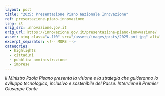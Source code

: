 ```yaml
---
layout: post
title: "2025: Presentazione Piano Nazionale Innovazione"
ref: presentazione-piano-innovazione
lang: it
orig_src: innovazione.gov.it
orig_url: https://innovazione.gov.it/presentazione-piano-innovazione/
asset: <img class="w-100" src="/assets/images/posts/2025-pni.jpg" alt="Immagine che rappresenta una rete a maglie"/>
excerpt_separator: <!-- MORE -->
categories:
  - highlights
  - cittadini
  - pubblica amministrazione
  - imprese
---
```


_Il Ministro Paola Pisano presenta la visione e la strategia che guideranno lo sviluppo tecnologico, inclusivo e sostenibile del Paese. Interviene il Premier Giuseppe Conte_

<!-- MORE -->



